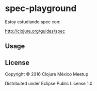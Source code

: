 # spec-playground

Estoy estudiando spec con:

http://clojure.org/guides/spec

## Usage



## License

Copyright © 2016 Clojure México Meetup

Distributed under Eclipse Public License 1.0
